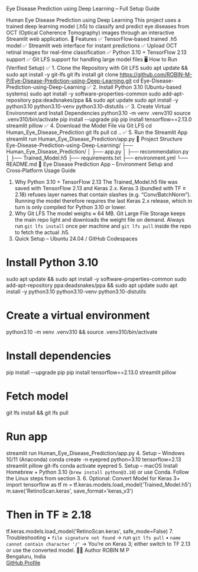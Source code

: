 Eye Disease Prediction using Deep Learning – Full Setup Guide

Human Eye Disease Prediction using Deep Learning
This project uses a trained deep learning model (.h5) to classify and predict eye diseases from OCT (Optical Coherence Tomography) images through an interactive Streamlit web application.
🚀 Features
✅ TensorFlow‑based trained .h5 model
✅ Streamlit web interface for instant predictions
✅ Upload OCT retinal images for real-time classification
✅ Python 3.10 + TensorFlow 2.13 support
✅ Git LFS support for handling large model files
🖥️ How to Run (Verified Setup)
✅ 1. Clone the Repository with Git LFS
sudo apt update && sudo apt install -y git-lfs
git lfs install
git clone https://github.com/ROBIN-M-P/Eye-Disease-Prediction-using-Deep-Learning.git
cd Eye-Disease-Prediction-using-Deep-Learning
✅ 2. Install Python 3.10 (Ubuntu-based systems)
sudo apt install -y software-properties-common
sudo add-apt-repository ppa:deadsnakes/ppa && sudo apt update
sudo apt install -y python3.10 python3.10-venv python3.10-distutils
✅ 3. Create Virtual Environment and Install Dependencies
python3.10 -m venv .venv310
source .venv310/bin/activate
pip install --upgrade pip
pip install tensorflow==2.13.0 streamlit pillow
✅ 4. Download the Model File via Git LFS
cd Human_Eye_Disease_Prediction
git lfs pull
cd ..
✅ 5. Run the Streamlit App
streamlit run Human_Eye_Disease_Prediction/app.py
📂 Project Structure
Eye-Disease-Prediction-using-Deep-Learning/
├── Human_Eye_Disease_Prediction/
│   ├── app.py
│   ├── recommendation.py
│   ├── Trained_Model.h5
├── requirements.txt
├── environment.yml
└── README.md
📘 Eye Disease Prediction App – Environment Setup and Cross‑Platform Usage Guide
1. Why Python 3.10 + TensorFlow 2.13
The Trained_Model.h5 file was saved with TensorFlow 2.13 and Keras 2.x.
Keras 3 (bundled with TF ≥ 2.18) refuses layer names that contain slashes (e.g. “Conv/BatchNorm”).
Running the model therefore requires the last Keras 2.x release, which in turn is only compiled for Python 3.10 or lower.
2. Why Git LFS
The model weighs ≈ 64 MB. Git Large File Storage keeps the main repo light and downloads the weight file on demand.
Always run `git lfs install` once per machine and `git lfs pull` inside the repo to fetch the actual .h5.
3. Quick Setup – Ubuntu 24.04 / GitHub Codespaces
# Install Python 3.10
sudo apt update && sudo apt install -y software-properties-common
sudo add-apt-repository ppa:deadsnakes/ppa && sudo apt update
sudo apt install -y python3.10 python3.10-venv python3.10-distutils

# Create a virtual environment
python3.10 -m venv .venv310 && source .venv310/bin/activate

# Install dependencies
pip install --upgrade pip
pip install tensorflow==2.13.0 streamlit pillow

# Fetch model
git lfs install && git lfs pull

# Run app
streamlit run Human_Eye_Disease_Prediction/app.py
4. Setup – Windows 10/11 (Anaconda)
conda create -n eyepred python=3.10 tensorflow=2.13 streamlit pillow git-lfs
conda activate eyepred
5. Setup – macOS
Install Homebrew + Python 3.10 (`brew install python@3.10`) or use Conda.
Follow the Linux steps from section 3.
6. Optional: Convert Model for Keras 3+
import tensorflow as tf
m = tf.keras.models.load_model('Trained_Model.h5')
m.save('RetinoScan.keras', save_format='keras_v3')

# Then in TF ≥ 2.18
tf.keras.models.load_model('RetinoScan.keras', safe_mode=False)
7. Troubleshooting
• `file signature not found` → run `git lfs pull`
• `name cannot contain character '/'` → You’re on Keras 3; either switch to TF 2.13 or use the converted model.
👨‍💻 Author
ROBIN M P  
Bengaluru, India  
[GitHub Profile](https://github.com/ROBIN-M-P)
